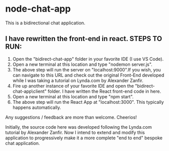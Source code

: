 # node-chat-app
This is a bidirectional chat application.

I have rewritten the front-end in react. 
STEPS TO RUN: 
-------------
1. Open the "bidirect-chat-app" folder in your favorite IDE (I use VS Code).
2. Open a new terminal at this location and type "nodemon server.js".
3. The above step will run the server on "localhost:9000".If you wish, you can navigate to this URL and check out the original Front-End developed while I was taking a tutorial on Lynda.com by Alexander Zanfir.
4. Fire up another instance of your favorite IDE and open the "bidirect-chat-app\client" folder. I have written the React front-end code in here.
5. Open a new terminal at this location and type "npm start".
6. The above step will run the React App at "localhost:3000". This typically happens automatically. 

Any suggestions / feedback are more than welcome. Cheerios!

Initially, the source code here was developed following the Lynda.com tutorial by Alexander Zanfir. Now I intend to extend and modify this application to progressively make it a more complete "end to end" bespoke chat application. 
